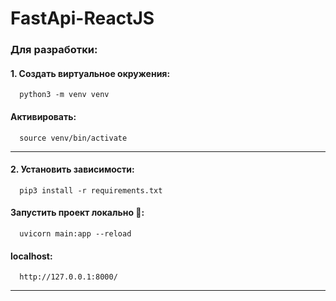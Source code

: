 # FastApi-ReactJS

<h3>Для разработки:</h3>

#### 1. Создать виртуальное окружения:
      python3 -m venv venv
#### Активировать:
      source venv/bin/activate
<hr>

#### 2. Установить зависимости:
      pip3 install -r requirements.txt
#### Запустить проект локально &#129300;:
      uvicorn main:app --reload
#### localhost:
      http://127.0.0.1:8000/
<hr>

